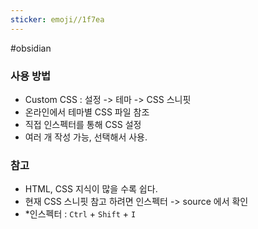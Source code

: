 ```yaml
---
sticker: emoji//1f7ea
---
```

#obsidian

### 사용 방법
- Custom CSS : 설정 -> 테마 -> CSS 스니핏
- 온라인에서 테마별 CSS 파일 참조
- 직접 인스펙터를 통해 CSS 설정
- 여러 개 작성 가능, 선택해서 사용.

### 참고
- HTML, CSS 지식이 많을 수록 쉽다.
- 현재 CSS 스니핏 참고 하려면 인스펙터 -> source 에서 확인 
- *인스펙터 : `Ctrl` + `Shift` + `I`